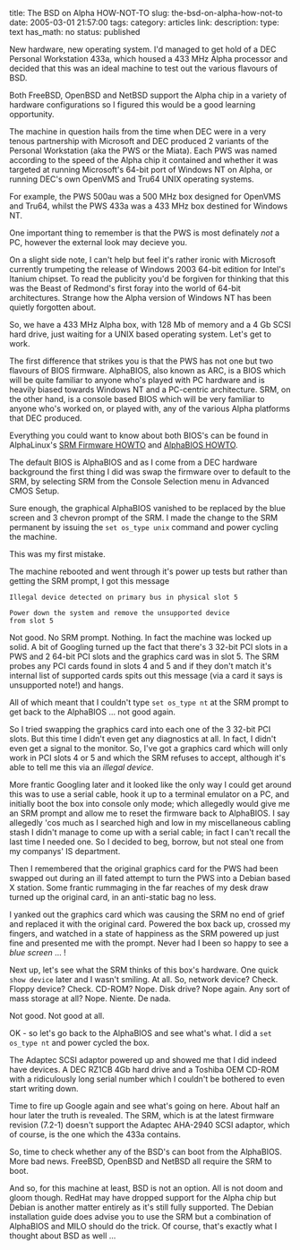 title: The BSD on Alpha HOW-NOT-TO
slug: the-bsd-on-alpha-how-not-to
date: 2005-03-01 21:57:00
tags: 
category: articles
link: 
description: 
type: text
has_math: no
status: published

New hardware, new operating system. I'd managed to get hold of a DEC Personal Workstation 433a, which housed a 433 MHz Alpha processor and decided that this was an ideal machine to test out the various flavours of BSD.

Both FreeBSD, OpenBSD and NetBSD support the Alpha chip in a variety of hardware configurations so I figured this would be a good learning opportunity.

The machine in question hails from the time when DEC were in a very tenous partnership with Microsoft and DEC produced 2 variants of the Personal Workstation (aka the PWS or the Miata). Each PWS was named according to the speed of the Alpha chip it contained and whether it was targeted at running Microsoft's 64-bit port of Windows NT on Alpha, or running DEC's own OpenVMS and Tru64 UNIX operating systems.

For example, the PWS 500au was a 500 MHz box designed for OpenVMS and Tru64, whilst the PWS 433a was a 433 MHz box destined for Windows NT.

One important thing to remember is that the PWS is most definately *not* a PC, however the external look may decieve you.

<!-- TEASER_END -->

On a slight side note, I can't help but feel it's rather ironic with Microsoft currently trumpeting the release of Windows 2003 64-bit edition for Intel's Itanium chipset. To read the publicity you'd be forgiven for thinking that this was the Beast of Redmond's first foray into the world of 64-bit architectures. Strange how the Alpha version of Windows NT has been quietly forgotten about.

So, we have a 433 MHz Alpha box, with 128 Mb of memory and a 4 Gb SCSI hard drive, just waiting for a UNIX based operating system. Let's get to work.

The first difference that strikes you is that the PWS has not one but two flavours of BIOS firmware. AlphaBIOS, also known as ARC, is a BIOS which will be quite familiar to anyone who's played with PC hardware and is heavily biased towards Windows NT and a PC-centric architecture. SRM, on the other hand, is a console based BIOS which will be very familiar to anyone who's worked on, or played with, any of the various Alpha platforms that DEC produced.

Everything you could want to know about both BIOS's can be found in AlphaLinux's [SRM Firmware HOWTO](https://www.alphalinux.org/faq/srm.html "https://www.alphalinux.org/faq/srm.html") and [AlphaBIOS HOWTO](https://www.alphalinux.org/faq/alphabios-howto.html "https://www.alphalinux.org/faq/alphabios-howto.html").

The default BIOS is AlphaBIOS and as I come from a DEC hardware background the first thing I did was swap the firmware over to default to the SRM, by selecting SRM from the Console Selection menu in Advanced CMOS Setup.

Sure enough, the graphical AlphaBIOS vanished to be replaced by the blue screen and 3 chevron prompt of the SRM. I made the change to the SRM permanent by issuing the `set os_type unix` command and power cycling the machine.

This was my first mistake.

The machine rebooted and went through it's power up tests but rather than getting the SRM prompt, I got this message



```
Illegal device detected on primary bus in physical slot 5

Power down the system and remove the unsupported device
from slot 5
```


Not good. No SRM prompt. Nothing. In fact the machine was locked up solid. A bit of Googling turned up the fact that there's 3 32-bit PCI slots in a PWS and 2 64-bit PCI slots and the graphics card was in slot 5. The SRM probes any PCI cards found in slots 4 and 5 and if they don't match it's internal list of supported cards spits out this message (via a card it says is unsupported note!) and hangs.

All of which meant that I couldn't type `set os_type nt` at the SRM prompt to get back to the AlphaBIOS ... not good again.

So I tried swapping the graphics card into each one of the 3 32-bit PCI slots. But this time I didn't even get any diagnostics at all. In fact, I didn't even get a signal to the monitor. So, I've got a graphics card which will only work in PCI slots 4 or 5 and which the SRM refuses to accept, although it's able to tell me this via an *illegal device*.

More frantic Googling later and it looked like the only way I could get around this was to use a serial cable, hook it up to a terminal emulator on a PC, and initially boot the box into console only mode; which allegedly would give me an SRM prompt and allow me to reset the firmware back to AlphaBIOS. I say allegedly 'cos much as I searched high and low in my miscellaneous cabling stash I didn't manage to come up with a serial cable; in fact I can't recall the last time I needed one. So I decided to beg, borrow, but not steal one from my companys' IS department.

Then I remembered that the original graphics card for the PWS had been swapped out during an ill fated attempt to turn the PWS into a Debian based X station. Some frantic rummaging in the far reaches of my desk draw turned up the original card, in an anti-static bag no less.

I yanked out the graphics card which was causing the SRM no end of grief and replaced it with the original card. Powered the box back up, crossed my fingers, and watched in a state of happiness as the SRM powered up just fine and presented me with the prompt. Never had I been so happy to see a *blue screen* ... !

Next up, let's see what the SRM thinks of this box's hardware. One quick `show device` later and I wasn't smiling. At all. So, network device? Check. Floppy device? Check. CD-ROM? Nope. Disk drive? Nope again. Any sort of mass storage at all? Nope. Niente. De nada.

Not good. Not good at all.

OK - so let's go back to the AlphaBIOS and see what's what. I did a `set os_type nt` and power cycled the box.

The Adaptec SCSI adaptor powered up and showed me that I did indeed have devices. A DEC RZ1CB 4Gb hard drive and a Toshiba OEM CD-ROM with a ridiculously long serial number which I couldn't be bothered to even start writing down.

Time to fire up Google again and see what's going on here. About half an hour later the truth is revealed. The SRM, which is at the latest firmware revision (7.2-1) doesn't support the Adaptec AHA-2940 SCSI adaptor, which of course, is the one which the 433a contains.

So, time to check whether any of the BSD's can boot from the AlphaBIOS. More bad news. FreeBSD, OpenBSD and NetBSD all require the SRM to boot.

And so, for this machine at least, BSD is not an option. All is not doom and gloom though. RedHat may have dropped support for the Alpha chip but Debian is another matter entirely as it's still fully supported. The Debian installation guide does advise you to use the SRM but a combination of AlphaBIOS and MILO should do the trick. Of course, that's exactly what I thought about BSD as well ...

